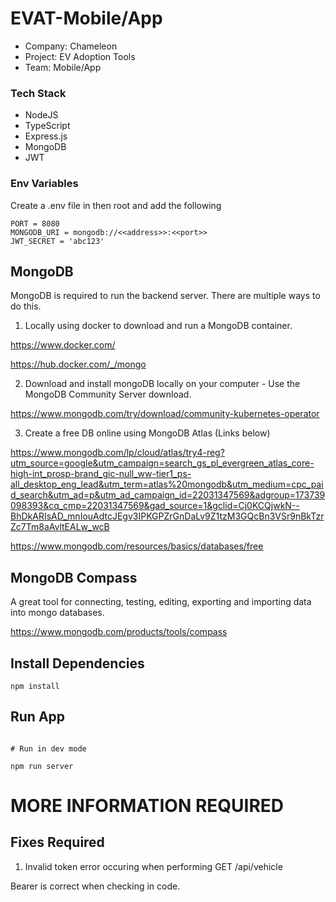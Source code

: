 # EVAT-Mobile/App
- Company: Chameleon
- Project: EV Adoption Tools
- Team: Mobile/App

### Tech Stack
- NodeJS
- TypeScript
- Express.js
- MongoDB
- JWT

### Env Variables

Create a .env file in then root and add the following

```
PORT = 8080
MONGODB_URI = mongodb://<<address>>:<<port>>
JWT_SECRET = 'abc123'
```



## MongoDB
MongoDB is required to run the backend server. There are multiple ways to do this.

1. Locally using docker to download and run a MongoDB container.

https://www.docker.com/

https://hub.docker.com/_/mongo 

2. Download and install mongoDB locally on your computer - Use the MongoDB Community Server download.

https://www.mongodb.com/try/download/community-kubernetes-operator 

3. Create a free DB online using MongoDB Atlas (Links below)

https://www.mongodb.com/lp/cloud/atlas/try4-reg?utm_source=google&utm_campaign=search_gs_pl_evergreen_atlas_core-high-int_prosp-brand_gic-null_ww-tier1_ps-all_desktop_eng_lead&utm_term=atlas%20mongodb&utm_medium=cpc_paid_search&utm_ad=p&utm_ad_campaign_id=22031347569&adgroup=173739098393&cq_cmp=22031347569&gad_source=1&gclid=Cj0KCQjwkN--BhDkARIsAD_mnIouAdtcJEgv3IPKGPZrGnDaLv9Z1tzM3GQcBn3VSr9nBkTzrZc7Tm8aAvltEALw_wcB 

https://www.mongodb.com/resources/basics/databases/free 



## MongoDB Compass 
A great tool for connecting, testing, editing, exporting and importing data into mongo databases.

https://www.mongodb.com/products/tools/compass 

## Install Dependencies

```
npm install

```

## Run App

```

# Run in dev mode

npm run server

```

# MORE INFORMATION REQUIRED

## Fixes Required

1. Invalid token error occuring when performing GET /api/vehicle

Bearer is correct when checking in code.

